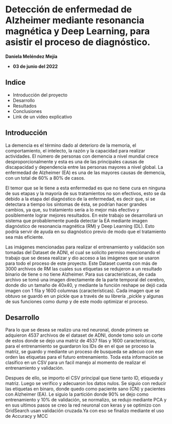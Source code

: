 # Detección de enfermedad de Alzheimer mediante resonancia magnética y Deep Learning, para asistir el proceso de diagnóstico.

**Daniela Meléndez Mejía**
- **03 de junio del 2022**


## Indice

- Introducción del proyecto
- Desarrollo
- Resultados 
- Conclusiones
- Link de un video explicativo

## Introducción

La demencia es el término dado al deterioro de la memoria, el comportamiento, el intelecto, la razón y la capacidad para realizar actividades. El número de personas con demencia a nivel mundial crece desproporcionalmente y esta es una de las principales causas de discapacidad y dependencia entre las personas mayores a nivel global. La enfermedad de Alzheimer (EA) es una de las mayores causas de demencia, con un total de 60% a 80% de casos.

El temor que se le tiene a esta enfermedad es que no tiene cura en ninguna de sus etapas y la mayoría de sus tratamientos no son efectivos, esto se da debido a la etapa del diagnóstico de la enfermedad, es decir que, si se detectara a tiempo los síntomas de ésta, se podrían hacer grandes cambios, ya que, su tratamiento sería a lo mejor más efectivo y posiblemente lograr mejores resultados. En este trabajo se desarrollará un sistema que probablemente pueda detectar la EA mediante imagen diagnóstico de resonancia magnética (RM) y Deep Learning (DL). Esto podría servir de ayuda en su diagnóstico previo de modo que el tratamiento sea más eficiente.

Las imágenes mencionadas para realizar el entrenamiento y validación son tomadas del Dataset de ADNI, el cual se solicito permiso mencionando el trabajo que se desea realizar y dio acceso a las imágenes que se usaron para todo el proceso de este proyecto. Este Dataset cuenta con más de 3000 archivos de RM las cuales sus etiquetas se redujeron a un resultado binario de tiene o no tiene Alzheimer. Para sus características, de cada archivo se tomó una imagen directamente de la parte temporal del cerebro, donde dio un tamaño de 40x40, y mediante la función reshape se dejó cada imagen con 1 fila y 1600 columnas (características). Cada imagen que se obtuvo se guardó en un pickle que a través de su librería _pickle y algunas de sus funciones como dump y de este modo optimizar el proceso. 

## Desarrollo
Para lo que se desea se realizo una red neuronal, donde primero se adquieron 4537 archivos de el dataset de ADNI, donde tomo solo un corte de estos donde se dejo una matriz de 4537 filas y 1600 caracteristicas, para el entrenamiento se guardaron los IDs de en el que se proceso la matriz, se guardo y mediante un proceso de busqueda se adecuo con ese orden las etiquetas para el futuro entrenamiento. Toda esta información se clasifico en un CSV para un facil manejo al momento de realizar el entrenamiento y validación. 

Despues de ello, se importo el CSV principal que tiene tanto ID, etiqueda y matriz. Luego se verifico y adecuaron los datos nulos. Se siguio con reducir las etiquetas en binaro, donde quedo como paciente sano (CN) y pacientes con Alzheimer (EA). Le siguio la partición donde 90% se dejo como entrenamiento y 10% de validación, se normalizo, se redujo mediante PCA y en sus ultimos pasos se creo la red neuronal con keras y se optimizo con GridSearch usan validación cruzada.Ya con eso se finalizo mediante el uso de Accuracy y MCC

